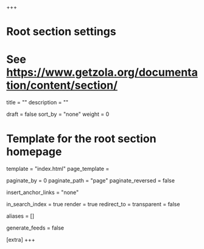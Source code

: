 +++

# Root section settings
# See https://www.getzola.org/documentation/content/section/

title = ""
description = ""

draft = false
sort_by = "none"
weight = 0

# Template for the root section homepage
template = "index.html"
page_template =

paginate_by = 0
paginate_path = "page"
paginate_reversed = false

insert_anchor_links = "none"

in_search_index = true
render = true
redirect_to =
transparent = false

aliases = []

generate_feeds = false

[extra]
+++
